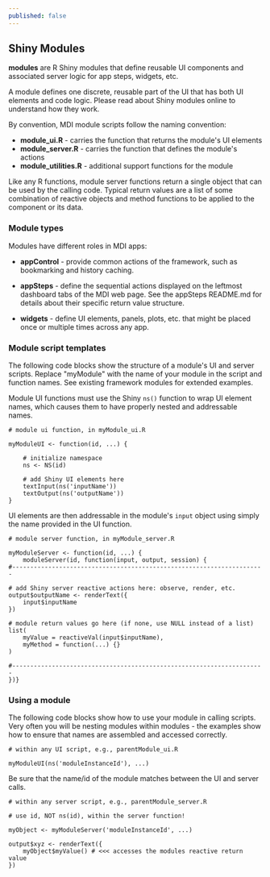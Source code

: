 ```yaml
---
published: false
---
```


## Shiny Modules

**modules** are R Shiny modules that define reusable UI components
and associated server logic for app steps, widgets, etc.

A module defines one discrete, reusable part of the UI that has both 
UI elements and code logic. Please read about Shiny modules online 
to understand how they work.

By convention, MDI module scripts follow the naming convention:

- **module_ui.R** - carries the function that returns the module's UI elements
- **module_server.R** - carries the function that defines the module's actions
- **module_utilities.R** - additional support functions for the module

Like any R functions, module server functions return a single
object that can be used by the calling code. Typical return values
are a list of some combination of reactive objects and method functions 
to be applied to the component or its data.

### Module types

Modules have different roles in MDI apps:

- **appControl** - provide common actions of the framework,
such as bookmarking and history caching.

- **appSteps** - define the sequential actions displayed
on the leftmost dashboard tabs of the MDI web page. See the appSteps 
README.md for details about their specific return value structure.

- **widgets** - define UI elements, panels, plots, etc. that
might be placed once or multiple times across any app.

### Module script templates

The following code blocks show the structure of a module's UI and server scripts. 
Replace "myModule" with the name of your module in the script
and function names. See existing framework modules for extended examples.

Module UI functions must use the Shiny <code>ns()</code> function to wrap
UI element names, which causes them to have properly nested and addressable
names.

```
# module ui function, in myModule_ui.R

myModuleUI <- function(id, ...) {

    # initialize namespace
    ns <- NS(id) 

    # add Shiny UI elements here
    textInput(ns('inputName'))
    textOutput(ns('outputName'))
}
```

UI elements are then addressable in the module's 
<code>input</code> object using simply the name provided in the UI function.

```
# module server function, in myModule_server.R

myModuleServer <- function(id, ...) {
    moduleServer(id, function(input, output, session) {
#----------------------------------------------------------------------

# add Shiny server reactive actions here: observe, render, etc.
output$outputName <- renderText({
    input$inputName
})

# module return values go here (if none, use NULL instead of a list)
list(
    myValue = reactiveVal(input$inputName),
    myMethod = function(...) {}
)

#----------------------------------------------------------------------
})}
```

### Using a module

The following code blocks show how to use your module in calling scripts. Very often you will be nesting modules within modules - the examples show how to ensure that names are assembled and accessed correctly.

```
# within any UI script, e.g., parentModule_ui.R

myModuleUI(ns('moduleInstanceId'), ...)
```

Be sure that the name/id of the module matches between the UI and server calls.

```
# within any server script, e.g., parentModule_server.R

# use id, NOT ns(id), within the server function!

myObject <- myModuleServer('moduleInstanceId', ...)

output$xyz <- renderText({
    myObject$myValue() # <<< accesses the modules reactive return value
})
```

